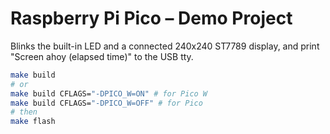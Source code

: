 # Raspberry Pi Pico – Demo Project

Blinks the built-in LED and a connected 240x240 ST7789 display, and print "Screen ahoy (elapsed time)" to the USB tty.

```sh
make build
# or
make build CFLAGS="-DPICO_W=ON" # for Pico W
make build CFLAGS="-DPICO_W=OFF" # for Pico
# then
make flash
```
